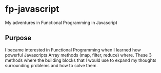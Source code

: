 # fp-javascript
My adventures in Functional Programming in Javascript

## Purpose
I became interested in Functional Programming when I learned how powerful Javascripts Array methods (map, filter, reduce) where. These 3 methods where the building blocks that I would use to expand my thoughts surrounding problems and how to solve them.

